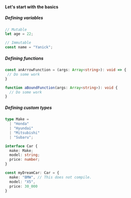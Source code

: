 #### Let's start with the basics


<!-- Section 1 -->
##### Defining variables

```typescript [1-2|4-5]
// Mutable
let age = 22;

// Immutable
const name = "Yanick";
```


<!-- Section 2 -->
##### Defining functions

```typescript [1-3|5-7]
const anArrowFunction = (args: Array<string>): void => {
 // Do some work
}

function aBoundFunction(args: Array<string>): void {
  // Do some work
}
```


<!-- Section 3 -->
##### Defining custom types

```typescript [1-5|8|13-17]
type Make =
  | "Honda"
  | "Hyundai"
  | "Mitsubishi"
  | "Subaru";

interface Car {
  make: Make;
  model: string;
  price: number;
}

const myDreamCar: Car = {
  make: "BMW", // This does not compile.
  model: "X5",
  price: 30_000
}
```